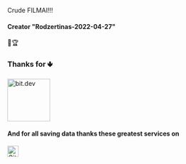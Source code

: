 Crude FILMAI!!!

#### Creator "Rodzertinas-2022-04-27"
💎🏆

### Thanks for  🢃
 <a href="https://bit.dev/?utm_source=MUI&utm_medium=referral&utm_content=readme" rel="noopener sponsored" target="_blank" style="margin-rig ht: 16px;"><img height="96" width="96" src="https://github.com/teambit.png?size=192" alt="bit.dev" title="The fastest way to share code" loading="lazy" /></a>

#### And for all saving data thanks these greatest services on
[<img loading="lazy" alt="GitHub" src="https://github.githubassets.com/images/modules/logos_page/GitHub-Logo.png" height="25">](https://github.com/)